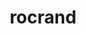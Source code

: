 ---
title: "rocrand"
layout: cache
categories: [package, develop]
meta: {"versions": ["5.4.3", "5.5.1"], "compilers": ["gcc@=11.1.0"], "oss": ["ubuntu20.04"], "platforms": ["linux"], "targets": ["x86_64_v3"], "stacks": ["e4s", "root"], "num_specs": 19, "num_specs_by_stack": {"root": 19, "e4s": 19}}
spec_details: [{"hash": "e66xzb4rxh5jdth2mm5s7ppl5lct55yi", "compiler": "gcc@=11.1.0", "versions": ["5.4.3"], "os": "ubuntu20.04", "platform": "linux", "target": "x86_64_v3", "variants": ["amdgpu_target=gfx90a", "build_system=cmake", "build_type=Release", "generator=make", "+hiprand", "~ipo", "patches=a35e689"], "stacks": ["root", "e4s"], "size": "-", "tarball": "https://binaries.spack.io/develop/build_cache/linux-ubuntu20.04-x86_64_v3/gcc-11.1.0/rocrand-5.4.3/linux-ubuntu20.04-x86_64_v3-gcc-11.1.0-rocrand-5.4.3-e66xzb4rxh5jdth2mm5s7ppl5lct55yi.spack"}, {"hash": "wknvr4e6z3r6e4avbgutmnfvvq2lygqn", "compiler": "gcc@=11.1.0", "versions": ["5.4.3"], "os": "ubuntu20.04", "platform": "linux", "target": "x86_64_v3", "variants": ["amdgpu_target=gfx90a", "build_system=cmake", "build_type=Release", "generator=make", "~ipo", "patches=a35e689"], "stacks": ["root", "e4s"], "size": "-", "tarball": "https://binaries.spack.io/develop/build_cache/linux-ubuntu20.04-x86_64_v3/gcc-11.1.0/rocrand-5.4.3/linux-ubuntu20.04-x86_64_v3-gcc-11.1.0-rocrand-5.4.3-wknvr4e6z3r6e4avbgutmnfvvq2lygqn.spack"}, {"hash": "3zeqjznqocwjpyhzg5v7xwnz2smxrilp", "compiler": "gcc@=11.1.0", "versions": ["5.4.3"], "os": "ubuntu20.04", "platform": "linux", "target": "x86_64_v3", "variants": ["amdgpu_target=gfx90a", "build_system=cmake", "build_type=Release", "generator=make", "+hiprand", "~ipo", "patches=a35e689"], "stacks": ["root", "e4s"], "size": "-", "tarball": "https://binaries.spack.io/develop/build_cache/linux-ubuntu20.04-x86_64_v3/gcc-11.1.0/rocrand-5.4.3/linux-ubuntu20.04-x86_64_v3-gcc-11.1.0-rocrand-5.4.3-3zeqjznqocwjpyhzg5v7xwnz2smxrilp.spack"}, {"hash": "pts5r4k4tlwuu7z6sxwplmhsxs767kyr", "compiler": "gcc@=11.1.0", "versions": ["5.4.3"], "os": "ubuntu20.04", "platform": "linux", "target": "x86_64_v3", "variants": ["amdgpu_target=gfx90a", "build_system=cmake", "build_type=Release", "generator=make", "+hiprand", "~ipo", "patches=a35e689"], "stacks": ["root", "e4s"], "size": "-", "tarball": "https://binaries.spack.io/develop/build_cache/linux-ubuntu20.04-x86_64_v3/gcc-11.1.0/rocrand-5.4.3/linux-ubuntu20.04-x86_64_v3-gcc-11.1.0-rocrand-5.4.3-pts5r4k4tlwuu7z6sxwplmhsxs767kyr.spack"}, {"hash": "p4dwipgpnzrkd6zz7kh4dxnh3rchcz3t", "compiler": "gcc@=11.1.0", "versions": ["5.4.3"], "os": "ubuntu20.04", "platform": "linux", "target": "x86_64_v3", "variants": ["amdgpu_target=gfx90a", "build_system=cmake", "build_type=Release", "generator=make", "+hiprand", "~ipo", "patches=a35e689"], "stacks": ["root", "e4s"], "size": "-", "tarball": "https://binaries.spack.io/develop/build_cache/linux-ubuntu20.04-x86_64_v3/gcc-11.1.0/rocrand-5.4.3/linux-ubuntu20.04-x86_64_v3-gcc-11.1.0-rocrand-5.4.3-p4dwipgpnzrkd6zz7kh4dxnh3rchcz3t.spack"}, {"hash": "wowbyrfkhxtmt56bn5ujrxnijnsm6gqh", "compiler": "gcc@=11.1.0", "versions": ["5.4.3"], "os": "ubuntu20.04", "platform": "linux", "target": "x86_64_v3", "variants": ["amdgpu_target=gfx90a", "build_system=cmake", "build_type=Release", "generator=make", "+hiprand", "~ipo", "patches=a35e689"], "stacks": ["root", "e4s"], "size": "-", "tarball": "https://binaries.spack.io/develop/build_cache/linux-ubuntu20.04-x86_64_v3/gcc-11.1.0/rocrand-5.4.3/linux-ubuntu20.04-x86_64_v3-gcc-11.1.0-rocrand-5.4.3-wowbyrfkhxtmt56bn5ujrxnijnsm6gqh.spack"}, {"hash": "kmh2y7v2lcf4jjuugvynam7i3i33jbrd", "compiler": "gcc@=11.1.0", "versions": ["5.5.1"], "os": "ubuntu20.04", "platform": "linux", "target": "x86_64_v3", "variants": ["amdgpu_target=gfx90a", "build_system=cmake", "build_type=Release", "generator=make", "~hiprand", "~ipo"], "stacks": ["root", "e4s"], "size": "-", "tarball": "https://binaries.spack.io/develop/build_cache/linux-ubuntu20.04-x86_64_v3/gcc-11.1.0/rocrand-5.5.1/linux-ubuntu20.04-x86_64_v3-gcc-11.1.0-rocrand-5.5.1-kmh2y7v2lcf4jjuugvynam7i3i33jbrd.spack"}, {"hash": "x2nd6y7tfissalwt7mciemjmkuz5c4hi", "compiler": "gcc@=11.1.0", "versions": ["5.5.1"], "os": "ubuntu20.04", "platform": "linux", "target": "x86_64_v3", "variants": ["amdgpu_target=gfx90a", "build_system=cmake", "build_type=Release", "generator=make", "~hiprand", "~ipo"], "stacks": ["root", "e4s"], "size": "-", "tarball": "https://binaries.spack.io/develop/build_cache/linux-ubuntu20.04-x86_64_v3/gcc-11.1.0/rocrand-5.5.1/linux-ubuntu20.04-x86_64_v3-gcc-11.1.0-rocrand-5.5.1-x2nd6y7tfissalwt7mciemjmkuz5c4hi.spack"}, {"hash": "uzyyiwh4q46on5w7yhvomrvsfv46axgo", "compiler": "gcc@=11.1.0", "versions": ["5.5.1"], "os": "ubuntu20.04", "platform": "linux", "target": "x86_64_v3", "variants": ["amdgpu_target=gfx90a", "build_system=cmake", "build_type=Release", "generator=make", "~hiprand", "~ipo"], "stacks": ["root", "e4s"], "size": "-", "tarball": "https://binaries.spack.io/develop/build_cache/linux-ubuntu20.04-x86_64_v3/gcc-11.1.0/rocrand-5.5.1/linux-ubuntu20.04-x86_64_v3-gcc-11.1.0-rocrand-5.5.1-uzyyiwh4q46on5w7yhvomrvsfv46axgo.spack"}, {"hash": "gou6wpnuguvpfomt3coazg5owinxs6yl", "compiler": "gcc@=11.1.0", "versions": ["5.4.3"], "os": "ubuntu20.04", "platform": "linux", "target": "x86_64_v3", "variants": ["amdgpu_target=gfx90a", "build_system=cmake", "build_type=Release", "generator=make", "+hiprand", "~ipo", "patches=a35e689"], "stacks": ["root", "e4s"], "size": "-", "tarball": "https://binaries.spack.io/develop/build_cache/linux-ubuntu20.04-x86_64_v3/gcc-11.1.0/rocrand-5.4.3/linux-ubuntu20.04-x86_64_v3-gcc-11.1.0-rocrand-5.4.3-gou6wpnuguvpfomt3coazg5owinxs6yl.spack"}, {"hash": "q4h7bom26h6qkmmzzcesuwodug56iov3", "compiler": "gcc@=11.1.0", "versions": ["5.5.1"], "os": "ubuntu20.04", "platform": "linux", "target": "x86_64_v3", "variants": ["amdgpu_target=gfx90a", "build_system=cmake", "build_type=Release", "generator=make", "~hiprand", "~ipo"], "stacks": ["root", "e4s"], "size": "-", "tarball": "https://binaries.spack.io/develop/build_cache/linux-ubuntu20.04-x86_64_v3/gcc-11.1.0/rocrand-5.5.1/linux-ubuntu20.04-x86_64_v3-gcc-11.1.0-rocrand-5.5.1-q4h7bom26h6qkmmzzcesuwodug56iov3.spack"}, {"hash": "kt5xy5kg7cvdxxanr3e6rez3niufrvqt", "compiler": "gcc@=11.1.0", "versions": ["5.5.1"], "os": "ubuntu20.04", "platform": "linux", "target": "x86_64_v3", "variants": ["amdgpu_target=gfx90a", "build_system=cmake", "build_type=Release", "generator=make", "~hiprand", "~ipo"], "stacks": ["root", "e4s"], "size": "-", "tarball": "https://binaries.spack.io/develop/build_cache/linux-ubuntu20.04-x86_64_v3/gcc-11.1.0/rocrand-5.5.1/linux-ubuntu20.04-x86_64_v3-gcc-11.1.0-rocrand-5.5.1-kt5xy5kg7cvdxxanr3e6rez3niufrvqt.spack"}, {"hash": "fppzy32jhcnoju7vqow3ae2zcfe6fgmi", "compiler": "gcc@=11.1.0", "versions": ["5.5.1"], "os": "ubuntu20.04", "platform": "linux", "target": "x86_64_v3", "variants": ["amdgpu_target=gfx90a", "build_system=cmake", "build_type=Release", "generator=make", "~hiprand", "~ipo"], "stacks": ["root", "e4s"], "size": "-", "tarball": "https://binaries.spack.io/develop/build_cache/linux-ubuntu20.04-x86_64_v3/gcc-11.1.0/rocrand-5.5.1/linux-ubuntu20.04-x86_64_v3-gcc-11.1.0-rocrand-5.5.1-fppzy32jhcnoju7vqow3ae2zcfe6fgmi.spack"}, {"hash": "hu7gomzpuk5zgdk7tlqcmhvpe2urocp5", "compiler": "gcc@=11.1.0", "versions": ["5.5.1"], "os": "ubuntu20.04", "platform": "linux", "target": "x86_64_v3", "variants": ["amdgpu_target=gfx90a", "build_system=cmake", "build_type=Release", "generator=make", "+hiprand", "~ipo"], "stacks": ["root", "e4s"], "size": "-", "tarball": "https://binaries.spack.io/develop/build_cache/linux-ubuntu20.04-x86_64_v3/gcc-11.1.0/rocrand-5.5.1/linux-ubuntu20.04-x86_64_v3-gcc-11.1.0-rocrand-5.5.1-hu7gomzpuk5zgdk7tlqcmhvpe2urocp5.spack"}, {"hash": "fhlyghi3shs35mkirwyiwp4idhtxk3qh", "compiler": "gcc@=11.1.0", "versions": ["5.5.1"], "os": "ubuntu20.04", "platform": "linux", "target": "x86_64_v3", "variants": ["amdgpu_target=gfx90a", "build_system=cmake", "build_type=Release", "generator=make", "+hiprand", "~ipo"], "stacks": ["root", "e4s"], "size": "-", "tarball": "https://binaries.spack.io/develop/build_cache/linux-ubuntu20.04-x86_64_v3/gcc-11.1.0/rocrand-5.5.1/linux-ubuntu20.04-x86_64_v3-gcc-11.1.0-rocrand-5.5.1-fhlyghi3shs35mkirwyiwp4idhtxk3qh.spack"}, {"hash": "p2fmpk742g5w4ujcuamofsnqx7y7imkg", "compiler": "gcc@=11.1.0", "versions": ["5.5.1"], "os": "ubuntu20.04", "platform": "linux", "target": "x86_64_v3", "variants": ["amdgpu_target=gfx90a", "build_system=cmake", "build_type=Release", "generator=make", "+hiprand", "~ipo"], "stacks": ["root", "e4s"], "size": "-", "tarball": "https://binaries.spack.io/develop/build_cache/linux-ubuntu20.04-x86_64_v3/gcc-11.1.0/rocrand-5.5.1/linux-ubuntu20.04-x86_64_v3-gcc-11.1.0-rocrand-5.5.1-p2fmpk742g5w4ujcuamofsnqx7y7imkg.spack"}, {"hash": "sg3jrsa6nz63ownn2h6f63uz2w55p3ef", "compiler": "gcc@=11.1.0", "versions": ["5.5.1"], "os": "ubuntu20.04", "platform": "linux", "target": "x86_64_v3", "variants": ["amdgpu_target=gfx90a", "build_system=cmake", "build_type=Release", "generator=make", "+hiprand", "~ipo"], "stacks": ["root", "e4s"], "size": "-", "tarball": "https://binaries.spack.io/develop/build_cache/linux-ubuntu20.04-x86_64_v3/gcc-11.1.0/rocrand-5.5.1/linux-ubuntu20.04-x86_64_v3-gcc-11.1.0-rocrand-5.5.1-sg3jrsa6nz63ownn2h6f63uz2w55p3ef.spack"}, {"hash": "u55q3v5mdmarjzffnd4ergbdzslj7rcu", "compiler": "gcc@=11.1.0", "versions": ["5.5.1"], "os": "ubuntu20.04", "platform": "linux", "target": "x86_64_v3", "variants": ["amdgpu_target=gfx90a", "build_system=cmake", "build_type=Release", "generator=make", "+hiprand", "~ipo"], "stacks": ["root", "e4s"], "size": "-", "tarball": "https://binaries.spack.io/develop/build_cache/linux-ubuntu20.04-x86_64_v3/gcc-11.1.0/rocrand-5.5.1/linux-ubuntu20.04-x86_64_v3-gcc-11.1.0-rocrand-5.5.1-u55q3v5mdmarjzffnd4ergbdzslj7rcu.spack"}, {"hash": "5wb3w47flmvjkvdjkfcwrccqcyuciild", "compiler": "gcc@=11.1.0", "versions": ["5.5.1"], "os": "ubuntu20.04", "platform": "linux", "target": "x86_64_v3", "variants": ["amdgpu_target=gfx90a", "build_system=cmake", "build_type=Release", "generator=make", "+hiprand", "~ipo"], "stacks": ["root", "e4s"], "size": "-", "tarball": "https://binaries.spack.io/develop/build_cache/linux-ubuntu20.04-x86_64_v3/gcc-11.1.0/rocrand-5.5.1/linux-ubuntu20.04-x86_64_v3-gcc-11.1.0-rocrand-5.5.1-5wb3w47flmvjkvdjkfcwrccqcyuciild.spack"}]
---